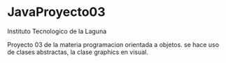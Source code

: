 # JavaProyecto03

Instituto Tecnologico de la Laguna

Proyecto 03 de la materia programacion orientada a objetos.
se hace uso de clases abstractas, la clase graphics en visual.
